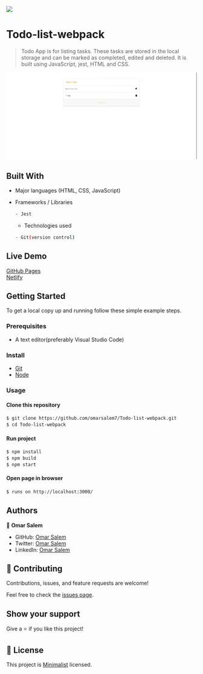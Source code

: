 ![](https://img.shields.io/badge/Microverse-blueviolet)

# Todo-list-webpack

> Todo App is for listing tasks. These tasks are stored in the local storage and can be marked as completed, edited and deleted. It is built using JavaScript, jest, HTML and CSS.

![screenshot](./screen.gif)

## Built With

- Major languages (HTML, CSS, JavaScript)

- Frameworks / Libraries
  ```bash
  - Jest
  ```
  
  - Technologies used 
  
  ``` bash
  - Git(version control)
  ```

## Live Demo
[GitHub Pages](https://omarsalem7.github.io/Todo-list-webpack/)<br/>
[Netlify](https://todo-webpack-v1.netlify.app/)


## Getting Started
To get a local copy up and running follow these simple example steps.

### Prerequisites
 - A text editor(preferably Visual Studio Code)

### Install
  -  [Git](https://git-scm.com/downloads)
  -  [Node](https://nodejs.org/en/download/)
### Usage
#### Clone this repository

```bash
$ git clone https://github.com/omarsalem7/Todo-list-webpack.git
$ cd Todo-list-webpack 
```
#### Run project

```bash
$ npm install
$ npm build
$ npm start
```

#### Open page in browser
```bash
$ runs on http://localhost:3000/
```

## Authors

👤 **Omar Salem**

- GitHub: [Omar Salem](https://github.com/omarsalem7)
- Twitter: [Omar Salem](https://twitter.com/Omar80491499)
- LinkedIn: [Omar Salem](https://www.linkedin.com/in/omar-salem-a6945b177/)


## 🤝 Contributing

Contributions, issues, and feature requests are welcome!

Feel free to check the [issues page](../../issues/).

## Show your support

Give a ⭐ if you like this project!

## 📝 License

This project is [Minimalist](https://web.archive.org/web/20180320194056/http://www.getminimalist.com:80/) licensed.

